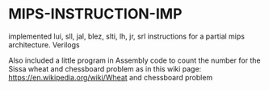 # MIPS-INSTRUCTION-IMP
implemented  lui, sll, jal, blez, slti,  lh, jr, srl instructions for a partial mips architecture. Verilogs

Also included a little program in Assembly code to count the number for the Sissa wheat and chessboard problem as in this wiki page:
				https://en.wikipedia.org/wiki/Wheat and chessboard problem
